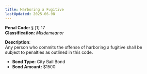 ```yaml
---
title: Harboring a Fugitive
lastUpdated: 2025-06-08
---
```


**Penal Code:** § [1] 17  
**Classification:** *Misdemeanor*

**Description:**  
Any person who commits the offense of harboring a fugitive shall be subject to penalties as outlined in this code.

- **Bond Type:** City Bail Bond  
- **Bond Amount:** $1500
